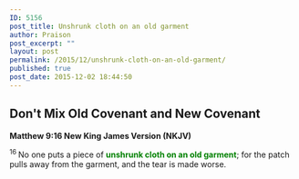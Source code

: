 ```yaml
---
ID: 5156
post_title: Unshrunk cloth on an old garment
author: Praison
post_excerpt: ""
layout: post
permalink: /2015/12/unshrunk-cloth-on-an-old-garment/
published: true
post_date: 2015-12-02 18:44:50
---
```

<h2><strong>Don't Mix Old Covenant and New Covenant</strong></h2>
<strong><span class="passage-display-bcv">Matthew 9:16
</span><span class="passage-display-version">New King James Version (NKJV)</span></strong>

<span id="en-NKJV-23396" class="text Matt-9-16"><sup class="versenum">16 </sup><span class="woj">No one puts a piece of <span style="color: #008000;"><strong>unshrunk cloth on an old garment</strong></span>; for the patch pulls away from the garment, and the tear is made worse.</span></span>